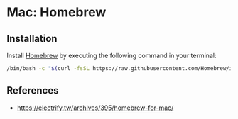 # Mac: Homebrew

## Installation

Install [Homebrew](https://brew.sh) by executing the following command in your terminal:

```bash
/bin/bash -c "$(curl -fsSL https://raw.githubusercontent.com/Homebrew/install/HEAD/install.sh)"
```

## References

- https://electrify.tw/archives/395/homebrew-for-mac/
